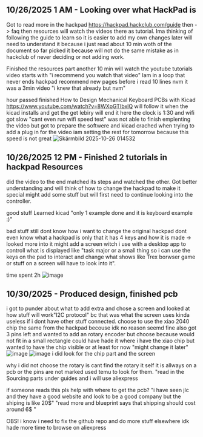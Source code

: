 <!--
  ===================    !!READ THIS NOTICE!!   ====================
  DO NOT edit this file manually. Your changes WILL BE OVERWRITTEN!
  This journal is auto generated and updated by Hack Club Blueprint.
  To edit this file, please edit your journal entries on Blueprint.
  ==================================================================
-->

## 10/26/2025 1 AM - Looking over what HackPad is  

Got to read more in the hackpad https://hackpad.hackclub.com/guide then -> faq then resources will watch the videos there as tutorial. Ima thinking of following the guide to learn so it is easier to add my own changes later will need to understand it because i just read about 10 min woth of the document so far picked it because will not do the same mistake as in hackclub of never deciding or not adding work.

Finished the resources part another 10 min will watch the youtube tutorials video starts with "i recommend you watch that video" Iam in a loop that never ends hackpad recommend new pages before i read 10 lines nvm it was a 3min video "i knew that already but nvm"

hour passed finished How to Design Mechanical Keyboard PCBs with Kicad
https://www.youtube.com/watch?v=8WXpGTIbxlQ will follow it when the kicad installs and get the get lebiry will end it here the clock is 1:30 and wifi got slow "cant even run wifi speed test" was not able to finish emplenting the video but got to prepare the softwere and kicad crached when trying to add a plug in for the video
iam setting the rest for tomorrow because this speed is not great
![Skärmbild 2025-10-26 014532](https://blueprint.hackclub.com/user-attachments/blobs/proxy/eyJfcmFpbHMiOnsiZGF0YSI6NTU3NiwicHVyIjoiYmxvYl9pZCJ9fQ==--9ec55ff0ff45c7830658dcc0b96492af6a1f84db/Sk%C3%A4rmbild%202025-10-26%20014532.png)


  

## 10/26/2025 12 PM - Finished 2 tutorials in hackpad Resources   

did the video to the end matched its steps and watched the other. Got better understanding and will think of how to change the hackpad to make it special might add some stuff but will first need to continue looking into the controller.

good stuff
Learned kicad "only 1 example done and it is keyboard example :)"

bad stuff 
still dont know how i want to change the original hackpad dont even know what a hackpad is only that it has 4 keys and how it is made  -> looked more into it might add a screen witch i use with a desktop app to controll what is displayed like "task major or a small thing so i can use the keys on the pad to interact and change what shows like Trex borwser game or stuff on a screen will have to look into it".


time spent 2h
![image](https://blueprint.hackclub.com/user-attachments/blobs/proxy/eyJfcmFpbHMiOnsiZGF0YSI6NTY5OSwicHVyIjoiYmxvYl9pZCJ9fQ==--5c1e8fd9d88295e63c15d8d1effb079254b7117b/image.png)  

## 10/30/2025 - Produced design, finished pcb  

i got to punder about what to add extra and chose a screen and looked at how stuff will work"I2C protocol" bc that was what the screen uses kinda useless if i dont have other stuff connected.
choose to use the xiao 2040 chip the same from the hackpad becouse idk no reason seemd fine also got 3 pins left and wanted to add an rotary encoder but choose because would not fit in a small rectangle could have hade it where i have the xiao chip but wanted to have the chip visible or at least for now "might change it later" ![image](https://blueprint.hackclub.com/user-attachments/blobs/proxy/eyJfcmFpbHMiOnsiZGF0YSI6Njc1NSwicHVyIjoiYmxvYl9pZCJ9fQ==--4502dace5d4fcb15d480948865aa12e252c7b46e/image.png)
![image](https://blueprint.hackclub.com/user-attachments/blobs/proxy/eyJfcmFpbHMiOnsiZGF0YSI6Njc1NiwicHVyIjoiYmxvYl9pZCJ9fQ==--ef822fbbd4a14a2fc8f17dcf2f146e45a99be043/image.png)
i did look for the chip part and the screen

why i did not choose the rotary is cant find the rotary it self it is allways on a pcb or the pins are not marked used temu to look for them. "read in the Sourcing parts under guides and i will use aliexpress

if someone reads this pls help with where to get the pcb? "i have seen jlc and they have a good website and look to be a good company but the shiping is like 20$" "read more and blueprint says that shipping should cost around 6$ "

OBS! i know i need to fix the github repo and do more stuff elsewhere
idk hade more time to browse on aliexpress  

